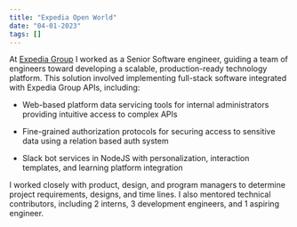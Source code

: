 ```yaml
---
title: "Expedia Open World"
date: "04-01-2023"
tags: []
---
```


At [Expedia Group](https://expediagroup.com/) I worked as a Senior Software engineer, guiding a team of engineers toward developing a scalable, production-ready technology platform. This solution involved implementing full-stack software integrated with Expedia Group APIs, including: 

- Web-based platform data servicing tools for internal administrators providing intuitive access to complex APIs

- Fine-grained authorization protocols for securing access to sensitive data using a relation based auth system

- Slack bot services in NodeJS with personalization, interaction templates, and learning platform integration

I worked closely with product, design, and program managers to determine project requirements, designs, and time lines. I also mentored technical contributors, including 2 interns, 3 development engineers, and 1 aspiring engineer.